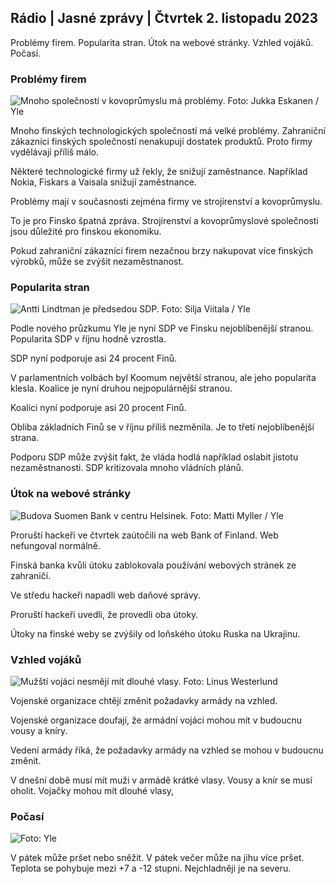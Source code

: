 ## Rádio \| Jasné zprávy \| Čtvrtek 2. listopadu 2023

Problémy firem. Popularita stran. Útok na webové stránky. Vzhled vojáků. Počasí.

### Problémy firem

![Mnoho společností v kovoprůmyslu má problémy. Foto: Jukka Eskanen / Yle](https://images.cdn.yle.fi/image/upload/c_crop,h_2268,w_4031,x_0,y_410/ar_1.7777777777777777,c_fill,g_faces,/wd_160.02.02q_auto:eco/f_auto/fl_lossy/v1698216498/39-11907536538b9d499762)

Mnoho finských technologických společností má velké problémy. Zahraniční zákazníci finských společností nenakupují dostatek produktů. Proto firmy vydělávají příliš málo.

Některé technologické firmy už řekly, že snižují zaměstnance. Například Nokia, Fiskars a Vaisala snižují zaměstnance.

Problémy mají v současnosti zejména firmy ve strojírenství a kovoprůmyslu.

To je pro Finsko špatná zpráva. Strojírenství a kovoprůmyslové společnosti jsou důležité pro finskou ekonomiku.

Pokud zahraniční zákazníci firem nezačnou brzy nakupovat více finských výrobků, může se zvýšit nezaměstnanost.

### Popularita stran

![Antti Lindtman je předsedou SDP. Foto: Silja Viitala / Yle](https://images.cdn.yle.fi/image/upload/c_crop,h_2241,w_3984,x_0,y_0/ar_1.7777777777777777,c_fill,g_faces,h_1205/d_10q_auto:eco/f_auto/fl_lossy/v1696930784/39-118400565251b6be058f)

Podle nového průzkumu Yle je nyní SDP ve Finsku nejoblíbenější stranou. Popularita SDP v říjnu hodně vzrostla.

SDP nyní podporuje asi 24 procent Finů.

V parlamentních volbách byl Koomum největší stranou, ale jeho popularita klesla. Koalice je nyní druhou nejpopulárnější stranou.

Koalici nyní podporuje asi 20 procent Finů.

Obliba základních Finů se v říjnu příliš nezměnila. Je to třetí nejoblíbenější strana.

Podporu SDP může zvýšit fakt, že vláda hodlá například oslabit jistotu nezaměstnanosti. SDP kritizovala mnoho vládních plánů.

### Útok na webové stránky

![Budova Suomen Bank v centru Helsinek. Foto: Matti Myller / Yle ](https://images.cdn.yle.fi/image/upload/c_crop,h_1391,w_2472,x_0,y_112/ar_1.7777777777777777,c_fill,g_faces,w/d_1675.0q_auto:eco/f_auto/fl_lossy/v1587997073/39-6686595ea6e8fc70cab)

Proruští hackeři ve čtvrtek zaútočili na web Bank of Finland. Web nefungoval normálně.

Finská banka kvůli útoku zablokovala používání webových stránek ze zahraničí.

Ve středu hackeři napadli web daňové správy.

Proruští hackeři uvedli, že provedli oba útoky.

Útoky na finské weby se zvýšily od loňského útoku Ruska na Ukrajinu.

### Vzhled vojáků

![Mužští vojáci nesmějí mít dlouhé vlasy. Foto: Linus Westerlund](https://images.cdn.yle.fi/image/upload/c_crop,h_3375,w_6000,x_0,y_522/ar_1.777777777777777,c_fill,g_faces,h_6200/d_0eco/f_auto/fl_lossy/v1688460639/39-113784464a3db01e8a65)

Vojenské organizace chtějí změnit požadavky armády na vzhled.

Vojenské organizace doufají, že armádní vojáci mohou mít v budoucnu vousy a kníry.

Vedení armády říká, že požadavky armády na vzhled se mohou v budoucnu změnit.

V dnešní době musí mít muži v armádě krátké vlasy. Vousy a knír se musí oholit. Vojačky mohou mít dlouhé vlasy,

### Počasí

![ Foto: Yle](https://images.cdn.yle.fi/image/upload/c_crop,h_1080,w_1919,x_0,y_0/ar_1.7777777777777777,c_fill,g_faces,h_675/d_pr.120:eco/f_auto/fl_lossy/v1698940434/39-11951316543c5fbc620f)

V pátek může pršet nebo sněžit. V pátek večer může na jihu více pršet. Teplota se pohybuje mezi +7 a -12 stupni. Nejchladněji je na severu.